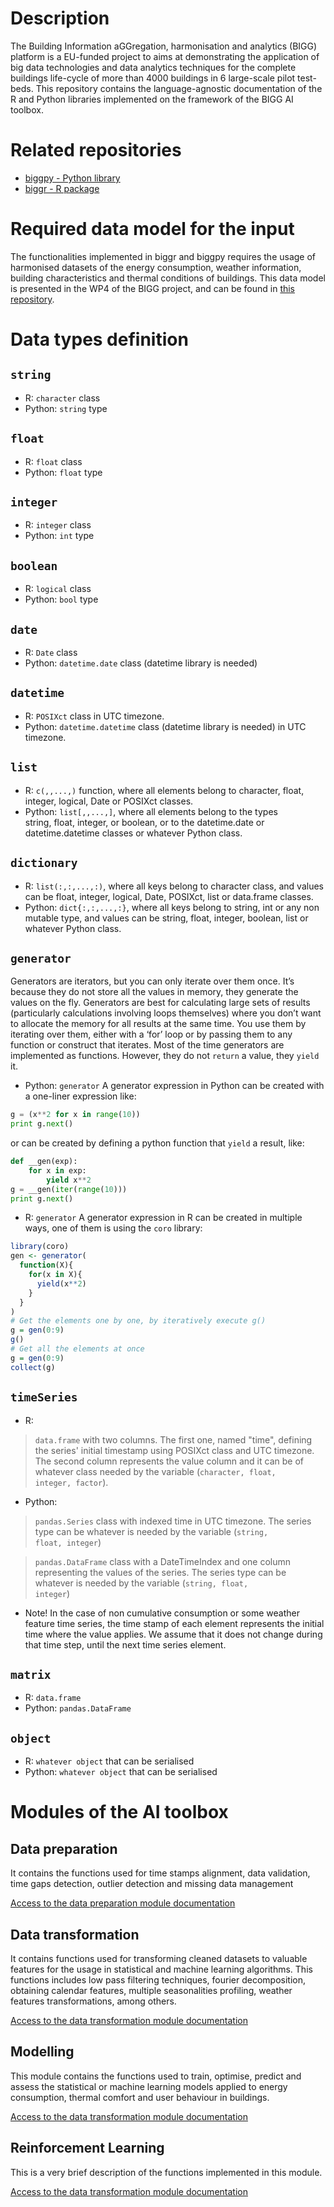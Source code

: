 # Description

The Building Information aGGregation, harmonisation and analytics (BIGG) platform is a EU-funded project to aims at demonstrating the application of big data technologies and data analytics techniques for the complete buildings life-cycle of more than 4000 buildings in 6 large-scale pilot test-beds. This repository contains the language-agnostic documentation of the R and Python libraries implemented on the framework of the BIGG AI toolbox.

# Related repositories
- [biggpy - Python library](https://github.com/BeeGroup-cimne/biggpy#readme)
- [biggr - R package](https://github.com/BeeGroup-cimne/biggr#readme)

# Required data model for the input
The functionalities implemented in biggr and biggpy requires the usage of harmonised datasets of the energy consumption, weather information, building characteristics and thermal conditions of buildings. This data model is presented in the WP4 of the BIGG project, and can be found in [this repository](www.google.com).

# Data types definition

## <code>string</code>
* R: <code>character</code> class
* Python: <code>string</code> type 

## <code>float</code>
* R: <code>float</code> class
* Python: <code>float</code> type 

## <code>integer</code>
* R: <code>integer</code> class
* Python: <code>int</code> type 

## <code>boolean</code>
* R: <code>logical</code> class
* Python: <code>bool</code> type 

## <code>date</code>
* R: <code>Date</code> class
* Python: <code>datetime.date</code> class (datetime library is needed)

## <code>datetime</code>
* R: <code>POSIXct</code> class in UTC timezone.
* Python: <code>datetime.datetime</code> class (datetime library is needed) in UTC timezone.

## <code>list</code>
* R: <code>c(<element1>,<element2>,...,<elementN>)</code> function, where all elements belong to character, float, integer, logical, Date or POSIXct classes.
* Python: <code>list</code><code>[<element1>,<element2>,...,<elementN>]</code>, where all elements belong to the types \
string, float, integer, or boolean, or to the datetime.date or datetime.datetime classes or whatever Python class.

## <code>dictionary</code>
* R: <code>list(<key1>:<value1>,<key2>:<value2>,...,<keyN>:<valueN>)</code>, where all keys belong to character class, and values can be float, integer, logical, Date, POSIXct, list or data.frame classes.
* Python: <code>dict</code><code>{<key1>:<value1>,<key2>:<value2>,...,<keyN>:<valueN>}</code>, where all keys belong to string, int or any non mutable type, and values can be
string, float, integer, boolean, list or whatever Python class.

## <code>generator</code>
Generators are iterators, but you can only iterate over them once. 
It’s because they do not store all the values in memory, they generate the values on the fly. 
Generators are best for calculating large sets of results (particularly calculations involving loops themselves) where 
you don’t want to allocate the memory for all results at the same time. 
You use them by iterating over them, either with a ‘for’ loop or by passing them to any function or construct that 
iterates. Most of the time generators are implemented as functions. However, they do not <code>return</code> a value, 
they <code>yield</code> it.

* Python: <code>generator</code> A generator expression in Python can be created with a one-liner expression like:

```python 
g = (x**2 for x in range(10))
print g.next()
```
or can be created by defining a python function that <code>yield</code> a result, like:
```python
def __gen(exp):
    for x in exp:
        yield x**2
g = __gen(iter(range(10)))
print g.next()
```
* R: <code>generator</code> A generator expression in R can be created in multiple ways, one of them is using the <code>coro</code> library:
```r
library(coro)
gen <- generator(
  function(X){
    for(x in X){
      yield(x**2)
    }
  }
)
# Get the elements one by one, by iteratively execute g()
g = gen(0:9)
g()
# Get all the elements at once
g = gen(0:9)
collect(g)
```

## <code>timeSeries</code>

* R:
> <code>data.frame</code> with two columns. The first one, named "time", defining the series' initial timestamp using POSIXct class and UTC timezone. The second column represents the value column and it can be of whatever class needed by the variable (<code>character, float, integer, factor</code>).

* Python:
> <code>pandas.Series</code> class with indexed time in UTC timezone. The series type can be whatever is needed by the variable (<code>string, float, integer</code>) 

> <code>pandas.DataFrame</code> class with a DateTimeIndex and one column representing the values of the series. The series type can be whatever is needed by the variable (<code>string, float, integer</code>) 

* Note! In the case of non cumulative consumption or some weather feature time series, the time stamp of each element represents the initial time where the value applies. We assume that it does not change during that time step, until the next time series element.

## <code>matrix</code>
* R: <code>data.frame</code>
* Python: <code>pandas.DataFrame</code>

## <code>object</code>
* R: <code>whatever object</code> that can be serialised
* Python: <code>whatever object</code> that can be serialised

# Modules of the AI toolbox

## Data preparation
It contains the functions used for time stamps alignment, data validation, time gaps detection, outlier detection and missing data management

[Access to the data preparation module documentation](DataPreparation.md)

## Data transformation
It contains functions used for transforming cleaned datasets to valuable features for the usage in statistical and machine learning algorithms. This functions includes low pass filtering techniques, fourier decomposition, obtaining calendar features, multiple seasonalities profiling, weather features transformations, among others.

[Access to the data transformation module documentation](DataTransformation.md)

## Modelling
This module contains the functions used to train, optimise, predict and assess the statistical or machine learning models applied to energy consumption, thermal comfort and user behaviour in buildings.

[Access to the data transformation module documentation](Modelling.md)

## Reinforcement Learning
This is a very brief description of the functions implemented in this module.

[Access to the data transformation module documentation](ReinforcementLearning.md)





